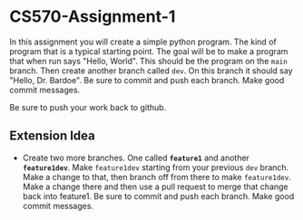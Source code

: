# CS570-Assignment-1

In this assignment you will create a simple python program. The kind of program that is a typical starting point.
The goal will be to make a program that when run says "Hello, World". This should be the program on the `main` branch.
Then create another branch called `dev`. On this branch it should say "Hello, Dr. Bardoe". Be sure to commit and push 
each branch. Make good commit messages.


Be sure to push your work back to github. 

## Extension Idea

* Create two more branches. One called **`feature1`** and another **`feature1dev`**. Make `feature1dev` starting from your 
  previous `dev` branch. Make a change to that, then branch off from there to make `feature1dev`. Make a change there and then
  use a pull request to merge that change back into feature1. Be sure to commit and push 
  each branch. Make good commit messages.


  
